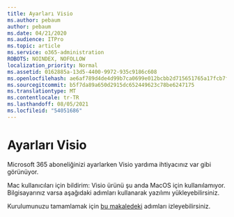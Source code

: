 ```yaml
---
title: Ayarları Visio
ms.author: pebaum
author: pebaum
ms.date: 04/21/2020
ms.audience: ITPro
ms.topic: article
ms.service: o365-administration
ROBOTS: NOINDEX, NOFOLLOW
localization_priority: Normal
ms.assetid: 0162885a-13d5-4400-9972-935c9186c608
ms.openlocfilehash: ae6af789d4de4d99b7ca0699e012bcbb2d715651765a17fcb7f16b91084acb04
ms.sourcegitcommit: b5f7da89a650d2915dc652449623c78be6247175
ms.translationtype: MT
ms.contentlocale: tr-TR
ms.lasthandoff: 08/05/2021
ms.locfileid: "54051686"
---
```

# <a name="setting-up-visio"></a>Ayarları Visio

Microsoft 365 aboneliğinizi ayarlarken Visio yardıma ihtiyacınız var gibi görünüyor.
  
Mac kullanıcıları için bildirim: Visio ürünü şu anda MacOS için kullanılamıyor. Bilgisayarınız varsa aşağıdaki adımları kullanarak yazılımı yükleyebilirsiniz.
  
Kurulumunuzu tamamlamak için [bu makaledeki](https://support.office.com/article/f98f21e3-aa02-4827-9167-ddab5b025710.aspx) adımları izleyebilirsiniz. 
  

